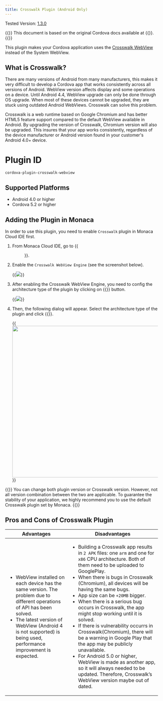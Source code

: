 ```yaml
---
title: Crosswalk Plugin (Android Only)
---
```


Tested Version: [1.3.0](https://github.com/crosswalk-project/cordova-plugin-crosswalk-webview/releases/tag/1.3.0)
  
{{<note>}}
This document is based on the original Cordova docs available at {{<link title="Cordova Docs" href="https://github.com/crosswalk-project/cordova-plugin-crosswalk-webview">}}.
{{</note>}}


This plugin makes your Cordova application uses the [Crosswalk WebView](https://crosswalk-project.org/) instead of the System WebView.

## What is Crosswalk?

There are many versions of Android from many manufacturers, this makes
it very difficult to develop a Cordova app that works consistently
across all versions of Android. WebView version affects display and some
operations on a device. Until Android 4.4, WebView upgrade can only be
done through OS upgrade. When most of these devices cannot be upgraded,
they are stuck using outdated Android WebViews. Crosswalk can solve this
problem.

Crosswalk is a web runtime based on Google Chromium and has better HTML5
feature support compared to the default WebView available in Android. By
upgrading the version of Crosswalk, Chromium version will also be
upgraded. This insures that your app works consistently, regardless of
the device manufacturer or Android version found in your customer's
Android 4.0+ device.

Plugin ID
=========

    cordova-plugin-crosswalk-webview

Supported Platforms
-------------------

-   Android 4.0 or higher
-   Cordova 5.2 or higher

Adding the Plugin in Monaca
---------------------------

In order to use this plugin, you need to enable `Crosswalk` plugin in
Monaca Cloud IDE first.

1.  From Monaca Cloud IDE, go to {{<menu menu1="Config" menu2="Cordova Plugins">}}.
2.  Enable the `Crosswalk WebView Engine` (see the screenshot below).

    {{<img src="/images/reference/cordova_5.2/crosswalk/1.png">}}

3.  After enabling the Crosswalk WebView Engine, you need to config the
    architecture type of the plugin by clicking on {{<guilabel name="Configure">}} button.

    {{<img src="/images/reference/cordova_5.2/crosswalk/2.png">}}

4.  Then, the following dialog will appear. Select the architecture type
    of the plugin and click {{<guilabel name="OK">}}.

    {{<img src="/images/reference/cordova_5.2/crosswalk/3.png" width="500">}}

{{<note>}}
You can change both plugin version or Crosswalk version. However, not
all version combination between the two are applicable. To guarantee the
stability of your application, we highly recommend you to use the
default Crosswalk plugin set by Monaca.
{{</note>}}

Pros and Cons of Crosswalk Plugin
---------------------------------

Advantages | Disadvantages
-----------|--------------------
<ul><li>WebView installed on each device has the same version. The problem due to different operations of API has been solved.</li><li>The latest version of WebView (Android 4 is not supported) is being used, performance improvement is expected.</li></ul> | <ul><li>Building a Crosswalk app results in `2 APK` files: one `arm` and one for `x86` CPU architecture. Both of them need to be uploaded to GooglePlay.</li><li>When there is bugs in Crosswalk (Chromium), all devices will be having the same bugs.</li><li>App size can be `+20MB` bigger.</li><li>When there is a serious bug occurs in Crosswalk, the app might stop working until it is solved.</li><li>If there is vulnerability occurrs in Crosswalk(Chromium), there will be a warning in Google Play that the app may be publicly unavailable.</li><li>For Android 5.0 or higher, WebView is made as another app, so it will always needed to be updated. Therefore, Crosswalk’s WebView version maybe out of dated.</li></ul>
